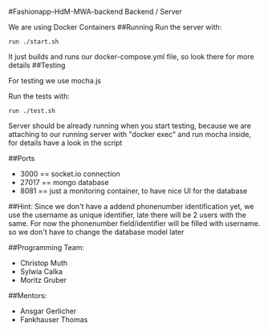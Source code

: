 #Fashionapp-HdM-MWA-backend
Backend / Server

We are using Docker Containers
##Running
Run the server with:
```
run ./start.sh
```
It just builds and runs our docker-compose.yml file, so look there for more details 
##Testing

For testing we use mocha.js

Run the tests with:
```
run ./test.sh
```
Server should be already running when you start testing, because we are attaching to our running server with "docker exec" and run mocha inside,
for details have a look in the script


##Ports
  - 3000 == socket.io connection
  - 27017 == mongo database
  - 8081 == just a monitoring container, to have nice UI for the database

##Hint:
Since we don't have a addend phonenumber identification yet, we use the username as unique identifier, late there will be 2 users with the same.
For now the phonenumber field/identifier will be filled with username. so we don't have to change the database model later

##Programming Team: 
  - Christop Muth
  - Sylwia Calka
  - Moritz Gruber

##Mentors: 
  - Ansgar Gerlicher
  - Fankhauser Thomas